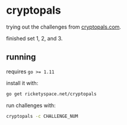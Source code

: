 # cryptopals

trying out the challenges from [cryptopals.com][cp].

finished set 1, 2, and 3.

[cp]: https://cryptopals.com

## running

requires `go >= 1.11`

install it with:

```bash
go get ricketyspace.net/cryptopals
```

run challenges with:

```bash
cryptopals -c CHALLENGE_NUM
```
